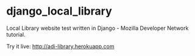 # django_local_library
Local Library website test written in Django - Mozilla Developer Network tutorial.

Try it live: http://adi-library.herokuapp.com
